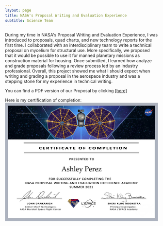 ```yaml
---
layout: page
title: NASA's Proposal Writing and Evaluation Experience
subtitle: Science Team
---
```


During my time in NASA's Proposal Writing and Evaluation Experience, I was introduced to proposals, quad charts, and new technology reports for the first time. I collaborated with an interdisciplinary team to write a technical proposal on mycelium for structural use. More specifically, we proposed that it would be possible to use it for manned planetary missions as construction material for housing. Once submitted, I learned how analyze and grade proposals following a review process led by an industry professional. Overall, this project showed me what I should expect when writing and grading a proposal in the aerospace industry and was a stepping stone for my experience in technical writing.

You can find a PDF version of our Proposal by clicking [[here]](NPWEEProposal.pdf)

Here is my certification of completion:
![Certification](NPWEECert.jpg)  

